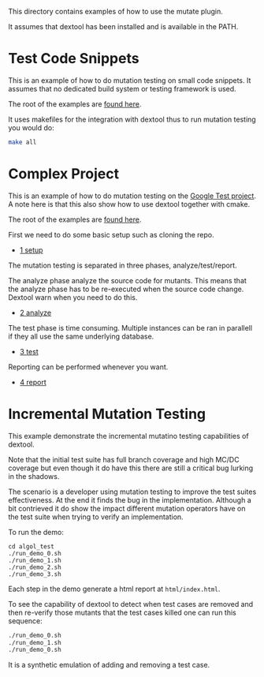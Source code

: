 This directory contains examples of how to use the mutate plugin.

It assumes that dextool has been installed and is available in the PATH.

# Test Code Snippets

This is an example of how to do mutation testing on small code snippets. It assumes that no dedicated build system or testing framework is used.

The root of the examples are [found here](triangle).

It uses makefiles for the integration with dextool thus to run mutation testing you would do:
```sh
make all
```

# Complex Project

This is an example of how to do mutation testing on the [Google Test project](https://github.com/google/googletest). A note here is that this also show how to use dextool together with cmake.

The root of the examples are [found here](gtest).

First we need to do some basic setup such as cloning the repo.

 * [1 setup](gtest/1_setup.sh)

The mutation testing is separated in three phases, analyze/test/report.

The analyze phase analyze the source code for mutants. This means that the analyze phase has to be re-executed when the source code change. Dextool warn when you need to do this.

 * [2 analyze](gtest/2_analyze.sh)

The test phase is time consuming. Multiple instances can be ran in parallell if they all use the same underlying database.

 * [3 test](gtest/3_test.sh)

Reporting can be performed whenever you want.

 * [4 report](gtest/4_report.sh)

# Incremental Mutation Testing

This example demonstrate the incremental mutatino testing capabilities of dextool.

Note that the initial test suite has full branch coverage and high MC/DC coverage but even though it do have this there are still a critical bug lurking in the shadows.

The scenario is a developer using mutation testing to improve the test suites effectiveness. At the end it finds the bug in the implementation. Although a bit contrieved it do show the impact different mutation operators have on the test suite when trying to verify an implementation.

To run the demo:
```
cd algol_test
./run_demo_0.sh
./run_demo_1.sh
./run_demo_2.sh
./run_demo_3.sh
```

Each step in the demo generate a html report at `html/index.html`.

To see the capability of dextool to detect when test cases are removed and then re-verify those mutants that the test cases killed one can run this sequence:
```sh
./run_demo_0.sh
./run_demo_1.sh
./run_demo_0.sh
```

It is a synthetic emulation of adding and removing a test case.

